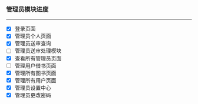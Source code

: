 ### 管理员模块进度
---
- [x] 登录页面
- [x] 管理员个人页面
- [x] 管理员送审查询
- [ ] 管理员送审处理模块
- [x] 查看所有管理员页面
- [ ] 管理用户借书页面
- [x] 管理所有图书页面
- [x] 管理所有用户页面
- [x] 管理员设置中心
- [x] 管理员更改密码

